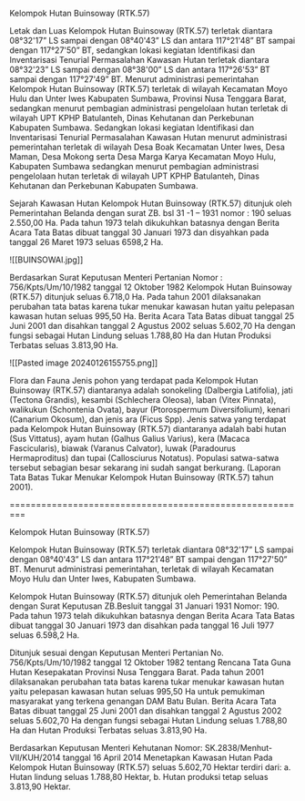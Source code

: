 Kelompok Hutan Buinsoway (RTK.57)

Letak dan Luas
Kelompok Hutan Buinsoway (RTK.57) terletak diantara 08°32'17” LS sampai dengan  08°40'43” LS dan antara 117°21'48” BT sampai dengan  117°27'50” BT, sedangkan lokasi kegiatan Identifikasi dan Inventarisasi Tenurial Permasalahan Kawasan Hutan terletak diantara 08°32'23” LS sampai dengan  08°38'00” LS dan antara 117°26'53” BT sampai dengan  117°27'49” BT.
Menurut administrasi pemerintahan Kelompok Hutan Buinsoway (RTK.57) terletak di wilayah Kecamatan Moyo Hulu dan Unter Iwes Kabupaten Sumbawa, Provinsi Nusa Tenggara Barat, sedangkan menurut pembagian administrasi pengelolaan hutan terletak di wilayah UPT KPHP Batulanteh, Dinas Kehutanan dan Perkebunan Kabupaten Sumbawa.
Sedangkan lokasi kegiatan Identifikasi dan Inventarisasi Tenurial Permasalahan Kawasan Hutan menurut administrasi pemerintahan terletak di wilayah Desa Boak Kecamatan Unter Iwes, Desa Maman, Desa Mokong serta Desa Marga Karya Kecamatan Moyo Hulu, Kabupaten Sumbawa sedangkan menurut pembagian administrasi pengelolaan hutan terletak di wilayah UPT KPHP Batulanteh, Dinas Kehutanan dan Perkebunan Kabupaten Sumbawa.

Sejarah Kawasan Hutan
Kelompok Hutan Buinsoway (RTK.57) ditunjuk oleh Pemerintahan Belanda dengan surat ZB. bsl 31 -1 – 1931 nomor : 190 seluas 2.550,00 Ha. Pada tahun 1973 telah dikukuhkan batasnya dengan Berita Acara Tata Batas dibuat tanggal 30 Januari 1973 dan disyahkan pada tanggal 26 Maret 1973 seluas 6598,2 Ha.

![[BUINSOWAI.jpg]]

Berdasarkan Surat Keputusan Menteri Pertanian Nomor : 756/Kpts/Um/10/1982 tanggal 12 Oktober 1982 Kelompok Hutan Buinsoway (RTK.57) ditunjuk seluas 6.718,0 Ha. Pada tahun 2001 dilaksanakan perubahan tata batas karena tukar menukar kawasan hutan yaitu pelepasan kawasan hutan seluas 995,50 Ha. Berita Acara Tata Batas dibuat tanggal 25 Juni 2001 dan disahkan tanggal 2 Agustus 2002 seluas 5.602,70 Ha dengan fungsi sebagai Hutan Lindung seluas 1.788,80 Ha dan Hutan Produksi Terbatas seluas 3.813,90 Ha.

![[Pasted image 20240126155755.png]]

Flora dan Fauna 
Jenis pohon yang terdapat pada Kelompok Hutan Buinsoway (RTK.57) diantaranya adalah  sonokeling (Dalbergia Latifolia), jati (Tectona Grandis), kesambi (Schlechera Oleosa), laban (Vitex Pinnata), walikukun (Schontenia Ovata), bayur (Ptorospermum Diversifolium), kenari (Canarium Okosum), dan jenis ara (Ficus Spp).
Jenis satwa yang terdapat pada Kelompok Hutan Buinsoway (RTK.57) diantaranya adalah babi hutan (Sus Vittatus), ayam hutan (Galhus Galius Varius), kera (Macaca Fascicularis), biawak (Varanus Calvator), luwak (Paradourus Hermaproditus) dan tupai (Callosciurus Notatus). Populasi satwa-satwa tersebut sebagian besar sekarang ini sudah sangat berkurang. (Laporan Tata Batas Tukar Menukar Kelompok Hutan Buinsoway (RTK.57) tahun 2001).


=========================================================


Kelompok Hutan Buinsoway (RTK.57)

Kelompok Hutan Buinsoway (RTK.57) terletak diantara 08°32'17” LS sampai dengan  08°40'43” LS dan antara 117°21'48” BT sampai dengan  117°27'50” BT. Menurut administrasi pemerintahan, terletak di wilayah Kecamatan Moyo Hulu dan Unter Iwes, Kabupaten Sumbawa.

Kelompok Hutan Buinsoway (RTK.57) ditunjuk oleh Pemerintahan Belanda dengan Surat Keputusan ZB.Besluit tanggal 31 Januari 1931 Nomor: 190. Pada tahun 1973 telah dikukuhkan batasnya dengan Berita Acara Tata Batas dibuat tanggal 30 Januari 1973 dan disahkan pada tanggal 16 Juli 1977 seluas 6.598,2 Ha. 

Ditunjuk sesuai dengan Keputusan Menteri Pertanian No. 756/Kpts/Um/10/1982 tanggal 12 Oktober 1982 tentang Rencana Tata Guna Hutan Kesepakatan Provinsi Nusa Tenggara Barat. Pada tahun 2001 dilaksanakan perubahan tata batas karena tukar menukar kawasan hutan yaitu pelepasan kawasan hutan seluas 995,50 Ha untuk pemukiman masyarakat yang terkena genangan DAM Batu Bulan. Berita Acara Tata Batas dibuat tanggal 25 Juni 2001 dan disahkan tanggal 2 Agustus 2002 seluas 5.602,70 Ha dengan fungsi sebagai Hutan Lindung seluas 1.788,80 Ha dan Hutan Produksi Terbatas seluas 3.813,90 Ha.

Berdasarkan Keputusan Menteri Kehutanan Nomor: SK.2838/Menhut-VII/KUH/2014 tanggal 16 April 2014 Menetapkan Kawasan Hutan Pada Kelompok Hutan
Buinsoway (RTK.57) seluas 5.602,70 Hektar terdiri dari:
a. Hutan lindung seluas 1.788,80 Hektar,
b. Hutan produksi tetap seluas 3.813,90 Hektar.

